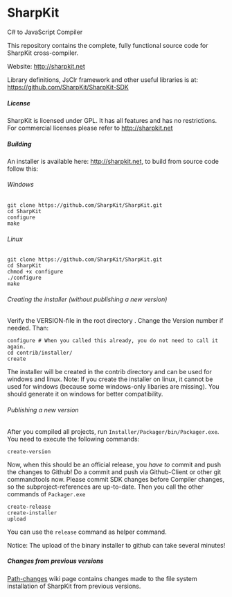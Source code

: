 SharpKit
========

C# to JavaScript Compiler

This repository contains the complete, fully functional source code for SharpKit cross-compiler.

Website: http://sharpkit.net

Library definitions, JsClr framework and other useful libraries is at:
https://github.com/SharpKit/SharpKit-SDK

##### License
SharpKit is licensed under GPL. It has all features and has no restrictions. For commercial licenses please refer to http://sharpkit.net 


##### Building
An installer is available here: http://sharpkit.net, to build from source code follow this:

###### Windows
```
git clone https://github.com/SharpKit/SharpKit.git
cd SharpKit
configure
make
```

###### Linux
```
git clone https://github.com/SharpKit/SharpKit.git
cd SharpKit
chmod +x configure
./configure
make
```

###### Creating the installer (without publishing a new version)
Verify the VERSION-file in the root directory . Change the Version number if needed. Than:
```
configure # When you called this already, you do not need to call it again.
cd contrib/installer/
create
```
The installer will be created in the contrib directory and can be used for windows and linux. Note: If you create the installer on linux, it cannot be used for windows (because some windows-only libaries are missing). You should generate it on windows for better compatibility.

###### Publishing a new version
After you compiled all projects, run `Installer/Packager/bin/Packager.exe`. You need to execute the following commands:
```
create-version
```
Now, when this should be an official release, you *have to* commit and push the changes to Github! Do a commit and push via Github-Client or other git commandtools now. Please commit SDK changes before Compiler changes, so the subproject-references are up-to-date. Then you call the other commands of `Packager.exe`
```
create-release
create-installer
upload
```
You can use the `release` command as helper command.

Notice: The upload of the binary installer to github can take several minutes!

##### Changes from previous versions
[Path-changes](../../wiki/Path-changes) wiki page contains changes made to the file system installation of SharpKit from previous versions.
